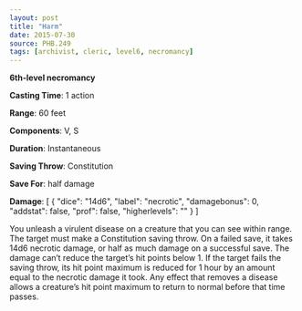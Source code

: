 ```yaml
---
layout: post
title: "Harm"
date: 2015-07-30
source: PHB.249
tags: [archivist, cleric, level6, necromancy]
---
```


**6th-level necromancy**

**Casting Time**: 1 action

**Range**: 60 feet

**Components**: V, S

**Duration**: Instantaneous

**Saving Throw**: Constitution

**Save For**: half damage

**Damage**: [ { "dice": "14d6", "label": "necrotic", "damagebonus": 0, "addstat": false, "prof": false, "higherlevels": "" } ]

You unleash a virulent disease on a creature that you can see within range. The target must make a Constitution saving throw. On a failed save, it takes 14d6 necrotic damage, or half as much damage on a successful save. The damage can’t reduce the target’s hit points below 1. If the target fails the saving throw, its hit point maximum is reduced for 1 hour by an amount equal to the necrotic damage it took. Any effect that removes a disease allows a creature’s hit point maximum to return to normal before that time passes.
